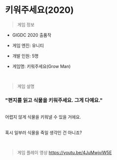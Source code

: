 # 키워주세요(2020)

> 게임 정보

* GIGDC 2020 출품작

* 게임 엔진: 유니티

* 개발 인원: 5명

* 게임명: 키워주세요(Grow Man)

<br>

> 게임 설명

### <b>"편지를 읽고 식물을 키워주세요. 그게 다예요."</b>

<br>
어렵지 않게 식물을 키워낼 수 있을 거에요.

<br>

<br>

혹시 일부러 식물을 죽일 생각인 건 아니죠?

<br>

> 게임 플레이 영상
https://youtu.be/4JuMwjviW5E
